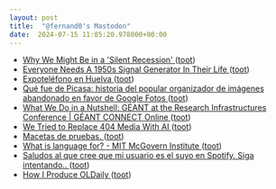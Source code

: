 ```yaml
---
layout: post
title:  "@fernand0's Mastodon"
date:  2024-07-15 11:05:20.978000+00:00
---
```

*  [Why We Might Be in a 'Silent Recession' ](https://lifehacker.com/money/what-is-a-silent-recessio) ([toot](https://mastodon.social/@fernand0/112790177118037202))
*  [Everyone Needs A 1950s Signal Generator In Their Life ](https://hackaday.com/2024/07/02/everyone-needs-a-1950s-signal-generator-in-their-life) ([toot](https://mastodon.social/@fernand0/112790015401931230))
*  [Expoteléfono en Huelva ](https://historiatelefonia.com/2024/07/08/expotelefono-en-huelva) ([toot](https://mastodon.social/@fernand0/112789829139748359))
*  [Qué fue de Picasa: historia del popular organizador de imágenes abandonado en favor de Google Fotos ](https://www.genbeta.com/a-fondo/que-fue-picasa-historia-popular-organizador-imagenes-abandonado-favor-google-foto) ([toot](https://mastodon.social/@fernand0/112789533944984243))
*  [What We Do in a Nutshell: GÉANT at the Research Infrastructures Conference \| GÉANT CONNECT Online ](https://connect.geant.org/2024/06/24/what-we-do-in-a-nutshell-geant-at-the-research-infrastructures-conferenc) ([toot](https://mastodon.social/@fernand0/112787923006855381))
*  [We Tried to Replace 404 Media With AI ](https://www.404media.co/email/18c1328f-ac22-4786-8157-981a9eafe2fc) ([toot](https://mastodon.social/@fernand0/112786018524859273))
*  [Macetas de pruebas. ](https://avecesunafoto.wordpress.com/2024/07/14/macetas-de-pruebas) ([toot](https://mastodon.social/@fernand0/112785897618211796))
*  [What is language for? - MIT McGovern Institute ](https://mcgovern.mit.edu/2024/06/19/what-is-language-for) ([toot](https://mastodon.social/@fernand0/112785859120150964))
*  [Saludos al que cree que mi usuario es el suyo en Spotify. Siga intentando.. ](https://mastodon.social/@fernand0/112785826570029385) ([toot](https://mastodon.social/@fernand0/112785826570029385))
*  [How I Produce OLDaily ](https://www.youtube.com/live/AphcEMGQ5U) ([toot](https://mastodon.social/@fernand0/112785624814763656))
